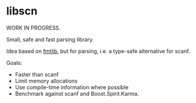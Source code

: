 libscn
======

WORK IN PROGRESS.

Small, safe and fast parsing library.

Idea based on [fmtlib](http://fmtlib.net), but for parsing, i.e. a type-safe alternative for scanf.

Goals:
* Faster than scanf
* Limit memory allocations
* Use compile-time information where possible
* Benchmark against scanf and Boost.Spirit.Karma.
